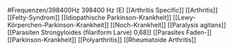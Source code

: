 #Frequenzen/398400Hz
398400 Hz (E)
[[Arthritis Specific]]
[[Arthritis]]
[[Felty-Syndrom]]
[[Idiopathische Parkinson-Krankheit]]
[[Lewy-Körperchen-Parkinson-Krankheit]]
[[Noch-Krankheit]]
[[Paralysis agitans]]
[[Parasiten Strongyloides (filariform Larve) 0,68]]
[[Parasites Faden-]]
[[Parkinson-Krankheit]]
[[Polyarthritis]]
[[Rheumatoide Arthritis]]